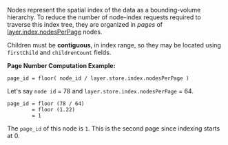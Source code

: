 Nodes represent the spatial index of the data as a bounding-volume hierarchy. To reduce the number of node-index requests required to traverse this index tree, they are organized in *pages* of [layer.index.nodesPerPage](index.pcsl.md) nodes.  

Children must be **contiguous**, in index range, so they may be located using  `firstChild`  and  `childrenCount`  fields.

**Page Number Computation Example:**

`page_id = floor( node_id / layer.store.index.nodesPerPage )`

Let's say  `node id` = 78 and `layer.store.index.nodesPerPage` = 64.

```
page_id = floor (78 / 64)
        = floor (1.22)
        = 1
```

 The `page_id` of this node is `1`.  This is the second page since indexing starts at 0. 